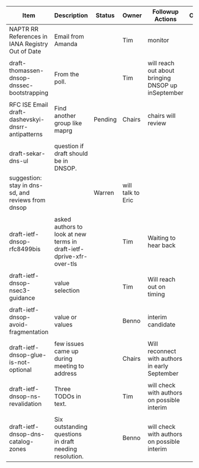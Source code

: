 | Item                                               | Description                                                                               | Status  | Owner   | Followup Actions                                   | Outcome |
| -------------------------------------------------- | ----------------------------------------------------------------------------------------- | ------- | ------- | -------------------------------------------------- | ------- |
| NAPTR RR References in IANA Registry Out of Date   |  Email from Amanda                                                                        |         | Tim     | monitor                                            |         |
|                                                    |                                                                                           |         |         |                                                    |         |
| draft-thomassen-dnsop-dnssec-bootstrapping         | From the poll.                                                                            |         | Tim     | will reach out about bringing DNSOP up inSeptember |         |
|                                                    |                                                                                           |         |         |                                                    |         |
|  RFC ISE Email draft-dashevskyi-dnsrr-antipatterns | Find another group like maprg                                                             | Pending | Chairs  | chairs will review                                 |         |
|                                                    |                                                                                           |         |         |                                                    |         |
| draft-sekar-dns-ul                                 | question if draft should be in DNSOP. 
suggestion: stay in dns-sd, and reviews from dnsop |         | Warren  | will talk to Eric                                  |         |
|                                                    |                                                                                           |         |         |                                                    |         |
| draft-ietf-dnsop-rfc8499bis                        | asked authors to look at new terms in draft-ietf-dprive-xfr-over-tls                      |         | Tim     | Waiting to hear back                               |         |
|                                                    |                                                                                           |         |         |                                                    |         |
| draft-ietf-dnsop-nsec3-guidance                    | value selection                                                                           |         | Tim     | Will reach out on timing                           |         |
|                                                    |                                                                                           |         |         |                                                    |         |
| draft-ietf-dnsop-avoid-fragmentation               | value or values                                                                           |         | Benno   | interim candidate                                  |         |
|                                                    |                                                                                           |         |         |                                                    |         |
| draft-ietf-dnsop-glue-is-not-optional              | few issues came up during meeting to address                                              |         | Chairs  | Will reconnect with authors in early September     |         |
|                                                    |                                                                                           |         |         |                                                    |         |
| draft-ietf-dnsop-ns-revalidation                   | Three TODOs in text.                                                                      |         | Tim     | will check with authors on possible interim        |         |
|                                                    |                                                                                           |         |         |                                                    |         |
| draft-ietf-dnsop-dns-catalog-zones                 | Six outstanding questions in draft needing resolution.                                    |         | Benno   | will check with authors on possible interim        |         |
